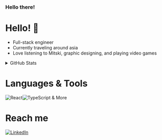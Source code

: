 ### Hello there!



# Hello! :raised_hands:
* Full-stack engineer
* Currently traveling around asia
* Love listening to Mitski, graphic designing, and playing video games


<details>
  <summary>
    GitHub Stats
  </summary>

[![GitHub Streak](https://streak-stats.demolab.com?user=nirzhuk)](https://git.io/streak-stats)

![Nirzhuk's GitHub stats](https://github-readme-stats.vercel.app/api?username=nirzhuk&show_icons=true&theme=transparent&include_all_commits=true&count_private=true)


</details>



# Languages & Tools
![React](https://img.shields.io/badge/react-%2320232a.svg?style=for-the-badge&logo=react&logoColor=%2361DAFB)![TypeScript](https://img.shields.io/badge/typescript-%23007ACC.svg?style=for-the-badge&logo=typescript&logoColor=white)
& More 

# Reach me
[![LinkedIn](https://img.shields.io/badge/linkedin-%230077B5.svg?style=for-the-badge&logo=linkedin&logoColor=white)](https://www.linkedin.com/in/joan-rafael-serrano-perez/)
<!--
**Nirzhuk/nirzhuk** is a ✨ _special_ ✨ repository because its `README.md` (this file) appears on your GitHub profile.

Here are some ideas to get you started:

- 🔭 I’m currently working on ...
- 🌱 I’m currently learning ...
- 👯 I’m looking to collaborate on ...
- 🤔 I’m looking for help with ...
- 💬 Ask me about ...
- 📫 How to reach me: ...
- 😄 Pronouns: ...
- ⚡ Fun fact: ...
-->
